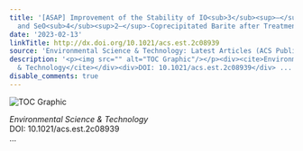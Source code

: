 ```yaml
---
title: '[ASAP] Improvement of the Stability of IO<sub>3</sub><sup>–</sup>‑, SeO<sub>3</sub><sup>2–</sup>-,
  and SeO<sub>4</sub><sup>2–</sup>-Coprecipitated Barite after Treatment with Phosphate'
date: '2023-02-13'
linkTitle: http://dx.doi.org/10.1021/acs.est.2c08939
source: 'Environmental Science & Technology: Latest Articles (ACS Publications)'
description: '<p><img src="" alt="TOC Graphic"/></p><div><cite>Environmental Science
  & Technology</cite></div><div>DOI: 10.1021/acs.est.2c08939</div> ...'
disable_comments: true
---
```

<p><img src="" alt="TOC Graphic"/></p><div><cite>Environmental Science & Technology</cite></div><div>DOI: 10.1021/acs.est.2c08939</div> ...